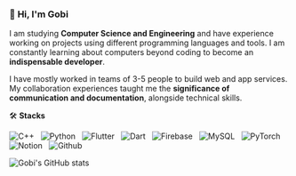 ### 👋 **Hi, I'm Gobi**

I am studying **Computer Science and Engineering** and have experience working on projects using different programming languages and tools. I am constantly learning about computers beyond coding to become an **indispensable developer**.

I have mostly worked in teams of 3-5 people to build web and app services. My collaboration experiences taught me the **significance of communication and documentation**, alongside technical skills.





🛠️ **Stacks**

![C++](https://img.shields.io/badge/c++-%2300599C.svg?style=for-the-badge&logo=c%2B%2B&logoColor=white&color=purple) &nbsp; 
![Python](https://img.shields.io/badge/python-3670A0?style=for-the-badge&logo=python&logoColor=ffdd54&color=blue) &nbsp; 
![Flutter](https://img.shields.io/badge/Flutter-%2302569B.svg?style=for-the-badge&logo=Flutter&logoColor=white&color=blue) &nbsp; 
![Dart](https://img.shields.io/badge/dart-%230175C2.svg?style=for-the-badge&logo=dart&logoColor=white&color=blue) &nbsp; 
![Firebase](https://img.shields.io/badge/firebase-%23039BE5.svg?style=for-the-badge&logo=firebase&color=yellow) &nbsp; 
![MySQL](https://img.shields.io/badge/mysql-%2300f.svg?style=for-the-badge&logo=mysql&logoColor=white&color=black) &nbsp; 
![PyTorch](https://img.shields.io/badge/PyTorch-%23EE4C2C.svg?style=for-the-badge&logo=PyTorch&logoColor=white&color=red) &nbsp; 
![Notion](https://img.shields.io/badge/Notion-%23EE4C2C.svg?style=for-the-badge&logo=Notion&logoColor=black&color=white) &nbsp; 
![Github](https://img.shields.io/badge/Github-%23EE4C2C.svg?style=for-the-badge&logo=Github&logoColor=white&color=green) &nbsp; 

![Gobi's GitHub stats](https://github-readme-stats.vercel.app/api?username=HeeJeongOh&show_icons=true&theme=vue&count_private=true)
